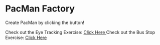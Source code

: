 # PacMan Factory

Create PacMan by clicking the button! 

Check out the Eye Tracking Exercise: <a href="https://trevorseeley.github.io/Eye_Tracking"> Click Here </a>
Check out the Bus Stop Exercise: <a href="https://trevorseeley.github.io/Bus_Stop_Tracker"> Click Here </a>
